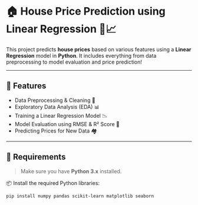 # 🏠 House Price Prediction using Linear Regression 🧠📈

This project predicts **house prices** based on various features using a **Linear Regression** model in **Python**. It includes everything from data preprocessing to model evaluation and price prediction! 

---

## 🚀 Features

-  Data Preprocessing & Cleaning 🧹  
-  Exploratory Data Analysis (EDA) 📊  
-  Training a Linear Regression Model 📉  
-  Model Evaluation using RMSE & R² Score 📐  
-  Predicting Prices for New Data 🏘️

---

## 🧰 Requirements

> Make sure you have **Python 3.x** installed.

📦 Install the required Python libraries:

```bash
pip install numpy pandas scikit-learn matplotlib seaborn
